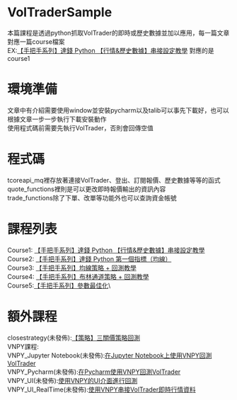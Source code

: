 # VolTraderSample
本篇課程是透過python抓取VolTrader的即時或歷史數據並加以應用，每一篇文章對應一篇course檔案\
EX:[【手把手系列】達錢 Python 【行情&歷史數據】串接設定教學](https://www.touchance.com.tw/vt_post?idno=200) 對應的是course1
# 環境準備
文章中有介紹需要使用window並安裝pycharm以及talib可以事先下載好，也可以根據文章一步一步執行下載安裝動作\
使用程式碼前需要先執行VolTrader，否則會回傳空值
# 程式碼
tcoreapi_mq裡存放著連接VolTrader、登出、訂閱報價、歷史數據等等的函式\
quote_functions裡則是可以更改即時報價輸出的資訊內容\
trade_functions除了下單、改單等功能外也可以查詢資金帳號
# 課程列表
Course1: [【手把手系列】達錢 Python 【行情&歷史數據】串接設定教學](https://www.touchance.com.tw/vt_post?idno=200)\
Course2: [【手把手系列】達錢 Python 第一個指標（均線）](https://www.touchance.com.tw/vt_post?idno=201)\
Course3: [【手把手系列】均線策略 + 回測教學](https://www.touchance.com.tw/vt_post?idno=202)\
Course4: [【手把手系列】布林通道策略 + 回測教學](https://www.touchance.com.tw/vt_post?idno=205)\
Course5:[【手把手系列】參數最佳化](https://www.touchance.com.tw/vt_post?idno=207)\

# 額外課程
closestrategy(未發佈):[【策略】三關價策略回測](https://www.touchance.com.tw/vt_post?idno=206)\
VNPY課程:\
VNPY_Jupyter Notebook(未發佈):[在Jupyter Notebook上使用VNPY回測VolTrader](https://www.touchance.com.tw/vt_post?idno=208)\
VNPY_Pycharm(未發佈):[在Pycharm使用VNPY回測VolTrader](https://www.touchance.com.tw/vt_post?idno=209)\
VNPY_UI(未發佈):[使用VNPY的UI介面進行回測](https://www.touchance.com.tw/vt_post?idno=210)\
VNPY_UI_RealTime(未發佈):[使用VNPY串接VolTrader即時行情資料](https://www.touchance.com.tw/vt_post?idno=211)
